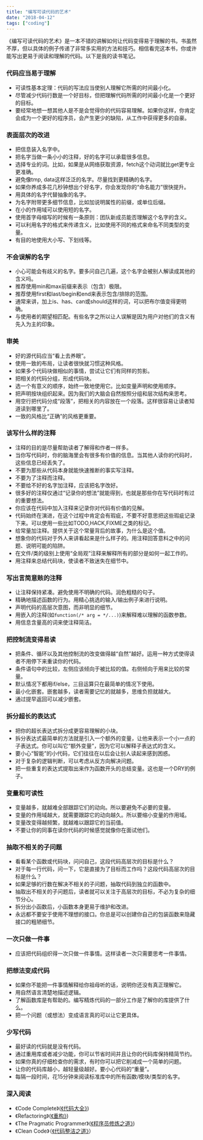 ```yaml
---
title: "编写可读代码的艺术"
date: "2018-04-12"
tags: ["coding"]
---
```


《编写可读代码的艺术》是一本不错的讲解如何让代码变得易于理解的书。书虽然不厚，但以具体的例子传递了非常多实用的方法和技巧。相信看完这本书，你或许能写出更易于阅读和理解的代码。以下是我的读书笔记。

### 代码应当易于理解
* 可读性基本定理：代码的写法应当使别人理解它所需的时间最小化。
* 尽管减少代码行数是一个好目标，但把理解代码所需的时间最小化是一个更好的目标。
* 要经常地想一想其他人是不是会觉得你的代码容易理解。如果你这样，你肯定会成为一个更好的程序员，会产生更少的缺陷，从工作中获得更多的自豪。

### 表面层次的改进
* 把信息装入名字中。
* 把名字当做一条小小的注释，好的名字可以承载很多信息。
* 选择专业的词。比如，如果是从网络获取资源，fetch这个动词就比get更专业更准确。
* 避免像tmp, data这样泛泛的名字。尽量找到更精确的名字。
* 如果你养成多花几秒钟想出个好名字，你会发现你的“命名能力”很快提升。
* 用具体的名字代替抽象的名字。
* 为名字附带更多细节信息，比如加说明属性的前缀，或单位后缀。
* 在小的作用域可以使用短的名字。
* 使用首字母缩写的时候有一条原则：团队新成员能否理解这个名字的含义。
* 可以利用名字的格式来传递含义，比如使用不同的格式来命名不同类型的变量。
* 有目的地使用大小写、下划线等。

### 不会误解的名字
* 小心可能会有歧义的名字。要多问自己几遍，这个名字会被别人解读成其他的含义吗。
* 推荐使用min和max前缀来表示（包含）极限。
* 推荐使用first和last/begin和end来表示包含/排除的范围。
* 通常来讲，加上is、has、can或should这样的词，可以把布尔值变得更明确。
* 与使用者的期望相匹配。有些名字之所以让人误解是因为用户对他们的含义有先入为主的印象。

### 审美
* 好的源代码应当“看上去养眼”。
* 使用一致的布局，让读者很快就习惯这种风格。
* 如果多个代码块做相似的事情，尝试让它们有同样的剪影。
* 把相关的代码分组，形成代码块。
* 选一个有意义的顺序，始终一致地使用它。比如变量声明和使用顺序。
* 把声明按块组织起来。因为我们的大脑会自然按照分组和层次结构来思考。
* 用空行把代码分成“段落”，把相关的内容放在一个段落。这样很容易让读者知道读到哪里了。
* 一致的风格比“正确”的风格更重要。

### 该写什么样的注释
* 注释的目的是尽量帮助读者了解得和作者一样多。
* 当你写代码时，你的脑海里会有很多有价值的信息。当其他人读你的代码时，这些信息已经丢失了。
* 不要为那些从代码本身就能快速推断的事实写注释。
* 不要为了注释而注释。
* 不要给不好的名字加注释，应该把名字改好。
* 很多好的注释仅通过“记录你的想法”就能得到，也就是那些你在写代码时有过的重要想法。
* 你应该在代码中加入注释来记录你对代码有价值的见解。
* 代码始终在演进，在这个过程中肯定会有瑕疵，不要不好意思把这些瑕疵记录下来。可以使用一些比如TODO,HACK,FIXME之类的标记。
* 给常量加注释。提供关于这个常量背后的故事，为什么是这个值。
* 想象你的代码对于外人来讲看起来是什么样子的。用注释回答意料之中的问题、说明可能的陷阱。
* 在文件/类的级别上使用“全局观”注释来解释所有的部分是如何一起工作的。
* 用注释来总结代码块，使读者不致迷失在细节中。

### 写出言简意赅的注释
* 让注释保持紧凑。避免使用不明确的代码。润色粗糙的句子。
* 精确地描述函数的行为。用精心挑选的输入/输出例子来进行说明。
* 声明代码的高层次意图，而非明显的细节。
* 用嵌入的注释(如`function(/* arg = */...)`)来解释难以理解的函数参数。
* 用信息含量高的词来使注释简洁。

### 把控制流变得易读
* 把条件、循环以及其他控制流的改变做得越“自然”越好。运用一种方式使得读者不用停下来重读你的代码。
* 条件语句中的比较，左侧应该倾向于被比较的值。右侧倾向于用来比较的常量。
* 默认情况下都用if/else，三目运算只在最简单的情况下使用。
* 最小化嵌套。嵌套越多，读者需要记忆的就越多，思维负担就越大。
* 通过提早返回可以减少嵌套。

### 拆分超长的表达式
* 把你的超长表达式拆分成更容易理解的小块。
* 拆分表达式最简单的方法就是引入一个额外的变量，让他来表示一个小一点的子表达式。你可以叫它“额外变量”，因为它可以解释子表达式的含义。
* 要小心“智能”的小代码，它们往往在以后会让别人读起来感到困惑。
* 对于复杂的逻辑判断，可以考虑从反方向解决问题。
* 把一些重复的表达式提取出来作为函数开头的总结变量。这也是一个DRY的例子。

### 变量和可读性
* 变量越多，就越难全部跟踪它们的动向。所以要避免不必要的变量。
* 变量的作用域越大，就需要跟踪它的动向越久。所以要缩小变量的作用域。
* 变量改变得越频繁，就越难以跟踪它的当前值。
* 不要让你的同事在读你代码的时候感觉就像你在面试他们。

### 抽取不相关的子问题
* 看看某个函数或代码块，问问自己，这段代码高层次的目标是什么？
* 对于每一行代码，问一下，它是直接为了目标而工作吗？这段代码高层次的目标是什么？
* 如果足够的行数在解决不相关的子问题，抽取代码到独立的函数中。
* 抽取出不相关的子问题后，读者就可以关注于高层次的目标，不必为复杂的细节分心。
* 拆分出小函数后，小函数本身更易于维护和改进。
* 永远都不要安于使用不理想的接口。你总是可以创建你自己的包装函数来隐藏接口的粗陋细节。

### 一次只做一件事
* 应该把代码组织得一次只做一件事情。这样读者一次只需要思考一件事情。

### 把想法变成代码
* 如果你不能把一件事情解释给你祖母听的话，说明你还没有真正理解它。
* 用自然语言清楚地描述逻辑。
* 了解函数库是有帮助的。编写精炼代码的一部分工作是了解你的库提供了什么。
* 把一个问题（或想法）变成语言真的可以让它更具体。

### 少写代码
* 最好读的代码就是没有代码。
* 通过重用库或者减少功能，你可以节省时间并且让你的代码库保持精简节约。
* 如果你真的仔细检查你的需求，有时你可以把它削减成一个简单的问题。
* 让你的代码库越小，越轻量级越好。要小心代码的“重量”。
* 每隔一段时间，花15分钟来阅读标准库中的所有函数/模块/类型的名字。

### 深入阅读
* 《Code Complete》([《代码大全》](https://book.douban.com/subject/1477390/))
* 《Refactoring》([《重构》](https://book.douban.com/subject/4262627/))
* 《The Pragmatic Programmer》([《程序员修炼之道》](https://book.douban.com/subject/5387402/))
* 《Clean Code》（[《代码整洁之道》](https://book.douban.com/subject/4199741/)）